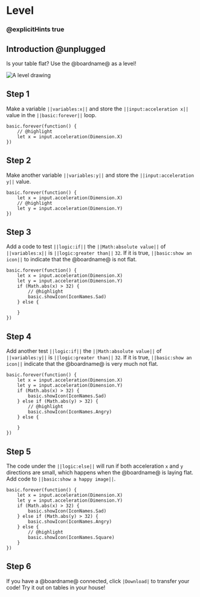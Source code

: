 # Level

### @explicitHints true

## Introduction @unplugged

Is your table flat? Use the @boardname@ as a level!

![A level drawing](/static/mb/projects/level.png)


## Step 1

Make a variable ``||variables:x||`` and store the ``||input:acceleration x||`` value
in the ``||basic:forever||`` loop.

```spy
basic.forever(function() {
    // @highlight
    let x = input.acceleration(Dimension.X)
})
```

## Step 2

Make another variable ``||variables:y||`` and store the ``||input:acceleration y||`` value.

```spy
basic.forever(function() {
    let x = input.acceleration(Dimension.X)
    // @highlight
    let y = input.acceleration(Dimension.Y)
})
```

## Step 3

Add a code to test ``||logic:if||`` the ``||Math:absolute value||`` of ``||variables:x||``
is ``||logic:greater than||`` ``32``. If it is true, ``||basic:show an icon||`` to indicate
that the @boardname@ is not flat.

```spy
basic.forever(function() {
    let x = input.acceleration(Dimension.X)
    let y = input.acceleration(Dimension.Y)
    if (Math.abs(x) > 32) {
        // @highlight
        basic.showIcon(IconNames.Sad)        
    } else {

    }
})
```

## Step 4

Add another test ``||logic:if||`` the ``||Math:absolute value||`` of ``||variables:y||`` is
``||logic:greater than||`` ``32``. If it is true, ``||basic:show an icon||`` indicate that 
the  @boardname@ is very much not flat.

```spy
basic.forever(function() {
    let x = input.acceleration(Dimension.X)
    let y = input.acceleration(Dimension.Y)
    if (Math.abs(x) > 32) {
        basic.showIcon(IconNames.Sad)        
    } else if (Math.abs(y) > 32) {
        // @highlight
        basic.showIcon(IconNames.Angry)        
    } else {

    }
})
```

## Step 5

The code under the ``||logic:else||`` will run if both acceleration ``x`` and ``y`` directions
are small, which happens when the @boardname@ is laying flat. Add code to
``||basic:show a happy image||``.

```spy
basic.forever(function() {
    let x = input.acceleration(Dimension.X)
    let y = input.acceleration(Dimension.Y)
    if (Math.abs(x) > 32) {
        basic.showIcon(IconNames.Sad)        
    } else if (Math.abs(y) > 32) {
        basic.showIcon(IconNames.Angry)        
    } else {
        // @highlight
        basic.showIcon(IconNames.Square)        
    }
})
```

## Step 6

If you have a @boardname@ connected, click ``|Download|`` to transfer your code!
Try it out on tables in your house!

